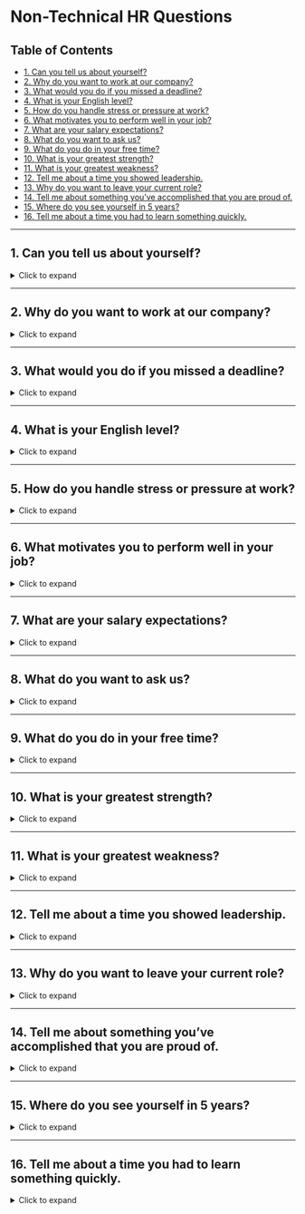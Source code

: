 # Non-Technical HR Questions

## Table of Contents

- [1. Can you tell us about yourself?](#1-can-you-tell-us-about-yourself)
- [2. Why do you want to work at our company?](#2-why-do-you-want-to-work-at-our-company)
- [3. What would you do if you missed a deadline?](#3-what-would-you-do-if-you-missed-a-deadline)
- [4. What is your English level?](#4-what-is-your-english-level)
- [5. How do you handle stress or pressure at work?](#5-how-do-you-handle-stress-or-pressure-at-work)
- [6. What motivates you to perform well in your job?](#6-what-motivates-you-to-perform-well-in-your-job)
- [7. What are your salary expectations?](#7-what-are-your-salary-expectations)
- [8. What do you want to ask us?](#8-what-do-you-want-to-ask-us)
- [9. What do you do in your free time?](#9-what-do-you-do-in-your-free-time)
- [10. What is your greatest strength?](#10-what-is-your-greatest-strength)
- [11. What is your greatest weakness?](#11-what-is-your-greatest-weakness)
- [12. Tell me about a time you showed leadership.](#12-tell-me-about-a-time-you-showed-leadership)
- [13. Why do you want to leave your current role?](#13-why-do-you-want-to-leave-your-current-role)
- [14. Tell me about something you’ve accomplished that you are proud of.](#14-tell-me-about-something-youve-accomplished-that-you-are-proud-of)
- [15. Where do you see yourself in 5 years?](#15-where-do-you-see-yourself-in-5-years)
- [16. Tell me about a time you had to learn something quickly.](#16-tell-me-about-a-time-you-had-to-learn-something-quickly)

---

## 1. Can you tell us about yourself?

<details>
  <summary>Click to expand</summary>
  
I am a Software Engineer with 5 years of experience specializing in backend development, particularly with Node.js, TypeScript, and JavaScript, in serverless architectures and AWS cloud solutions. I am passionate about solving complex problems, creating scalable systems, and optimizing workflows for greater efficiency.  
I thrive in collaborative settings, enjoy tackling new challenges, and take pride in mentoring teams to deliver impactful solutions.

</details>

---

## 2. Why do you want to work at our company?

<details>
  <summary>Click to expand</summary>

After reviewing the job offer and researching your company, I am excited by the opportunity to contribute to a team that values innovation and growth. My skills align well with the role’s requirements, and I am eager to bring my experience in backend development and cloud solutions to help your team achieve its goals.

</details>

---

## 3. What would you do if you missed a deadline?

<details>
  <summary>Click to expand</summary>

If I missed a deadline, I would first communicate with my manager to explain the cause of the delay and present a clear plan for completing the task promptly. I would also review the situation to understand the root cause and implement strategies to prevent similar issues in the future.

</details>

---

## 4. What is your English level?

<details>
  <summary>Click to expand</summary>

My English is at an intermediate level. I am comfortable reading and understanding technical documentation, writing formal emails with the aid of tools, and participating in conversations. I’m also actively improving my English through daily practice to enhance my communication skills.

</details>

---

## 5. How do you handle stress or pressure at work?

<details>
  <summary>Click to expand</summary>

I handle stress by breaking down tasks into smaller, manageable pieces and prioritizing them effectively. I find that mindfulness techniques and taking regular breaks help me maintain focus. Under pressure, I concentrate on what I can control and focus on proactive solutions to resolve the situation.

</details>

---

## 6. What motivates you to perform well in your job?

<details>
  <summary>Click to expand</summary>

I’m motivated by the opportunity to make a real impact through my work, whether by solving complex problems or contributing to a team’s success. I also thrive on learning new skills, receiving positive feedback, and seeing the tangible results of my contributions.

</details>

---

## 7. What are your salary expectations?

<details>
  <summary>Click to expand</summary>

Given my experience and the industry standards, I am expecting a salary in the range of 50-60k. However, I am flexible and open to discussing the offer further to ensure it is in line with the responsibilities of the role and the company's expectations.

</details>

---

## 8. What do you want to ask us?

<details>
  <summary>Click to expand</summary>

Could you tell me about the key challenges a successful candidate would face during the first six months in this role? Additionally, how does the company support the professional growth and development of its team members?

</details>

---

## 9. What do you do in your free time?

<details>
  <summary>Click to expand</summary>

In my free time, I enjoy exploring new technology trends and staying updated on industry developments. I also love traveling with my girlfriend, indulging in culinary experiences, and staying active with workouts to maintain a balanced lifestyle.

</details>

---

## 10. What is your greatest strength?

<details>
  <summary>Click to expand</summary>

My greatest strength is problem-solving. I excel at breaking down complex challenges into actionable steps and delivering scalable, efficient solutions by leveraging my technical expertise and collaborative skills.

</details>

---

## 11. What is your greatest weakness?

<details>
  <summary>Click to expand</summary>

I tend to be a perfectionist, occasionally over-focusing on details. However, I’ve learned to counter this by prioritizing effectively and setting deadlines to ensure timely project delivery.

</details>

---

## 12. Tell me about a time you showed leadership.

<details>
  <summary>Click to expand</summary>

During a critical migration to a serverless architecture, I led a team by coordinating tasks, resolving technical issues, and mentoring junior developers. We successfully completed the project on time and to high standards.

</details>

---

## 13. Why do you want to leave your current role?

<details>
  <summary>Click to expand</summary>

I’m seeking a role that aligns with my goals, offers new challenges, and allows me to make a greater impact while expanding my technical expertise.

</details>

---

## 14. Tell me about something you’ve accomplished that you are proud of.

<details>
  <summary>Click to expand</summary>

I'm proud of mentoring a junior team member with little experience in a specific technology. By guiding and teaching them, I helped them grow their skills and confidence, and it was rewarding to see their progress and appreciation.

</details>

---

## 15. Where do you see yourself in 5 years?

<details>
  <summary>Click to expand</summary>

In 5 years, I see myself taking on more responsibilities, potentially in a lead or architect role, driving innovation and mentoring a team. I aim to continue building expertise in cloud technologies and contribute to impactful, large-scale projects.

</details>

---

## 16. Tell me about a time you had to learn something quickly.

<details>
  <summary>Click to expand</summary>

When transitioning to a new project, I had to quickly learn AWS to implement a complex workflow. By dedicating extra hours to study the documentation and experimenting with test cases, I was able to complete the implementation ahead of schedule.

</details>
